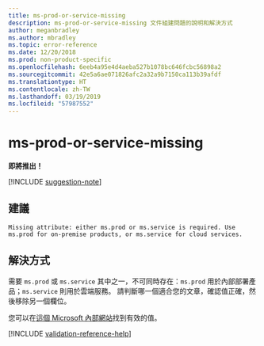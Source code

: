 ```yaml
---
title: ms-prod-or-service-missing
description: ms-prod-or-service-missing 文件組建問題的說明和解決方式
author: meganbradley
ms.author: mbradley
ms.topic: error-reference
ms.date: 12/20/2018
ms.prod: non-product-specific
ms.openlocfilehash: 6eeb4a95e4d4aeba527b1078bc646fcbc56898a2
ms.sourcegitcommit: 42e5a6ae071826afc2a32a9b7150ca113b39afdf
ms.translationtype: HT
ms.contentlocale: zh-TW
ms.lasthandoff: 03/19/2019
ms.locfileid: "57987552"
---
```

# <a name="ms-prod-or-service-missing"></a>ms-prod-or-service-missing

**即將推出！**

[!INCLUDE [suggestion-note](includes/suggestion-note.md)]

## <a name="suggestion"></a>建議

`Missing attribute: either ms.prod or ms.service is required. Use ms.prod for on-premise products, or ms.service for cloud services.`

## <a name="resolution"></a>解決方式

需要 `ms.prod` 或 `ms.service` 其中之一，不可同時存在：`ms.prod` 用於內部部署產品；`ms.service` 則用於雲端服務。 請判斷哪一個適合您的文章，確認值正確，然後移除另一個欄位。

您可以在[這個 Microsoft 內部網站](https://docsmetadatatool.azurewebsites.net/allowlists)找到有效的值。

<!--make sure to add this file to your includes folder and verify the path-->
[!INCLUDE [validation-reference-help](includes/validation-reference-help.md)]